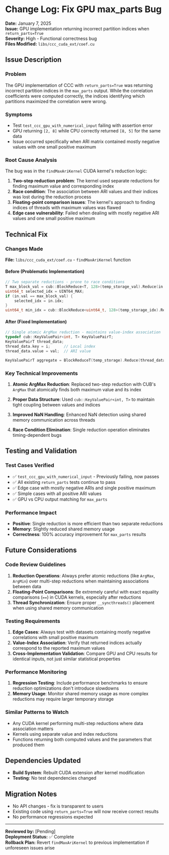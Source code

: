 # Change Log: Fix GPU max_parts Bug

**Date:** January 7, 2025  
**Issue:** GPU implementation returning incorrect partition indices when `return_parts=True`  
**Severity:** High - Functional correctness bug  
**Files Modified:** `libs/ccc_cuda_ext/coef.cu`

## Issue Description

### Problem
The GPU implementation of CCC with `return_parts=True` was returning incorrect partition indices in the `max_parts` output. While the correlation coefficients were computed correctly, the indices identifying which partitions maximized the correlation were wrong.

### Symptoms
- Test `test_ccc_gpu_with_numerical_input` failing with assertion error
- GPU returning `[2, 8]` while CPU correctly returned `[8, 5]` for the same data
- Issue occurred specifically when ARI matrix contained mostly negative values with one small positive maximum

### Root Cause Analysis
The bug was in the `findMaxAriKernel` CUDA kernel's reduction logic:

1. **Two-step reduction problem**: The kernel used separate reductions for finding maximum value and corresponding index
2. **Race condition**: The association between ARI values and their indices was lost during the reduction process
3. **Floating-point comparison issues**: The kernel's approach to finding indices of threads with maximum values was flawed
4. **Edge case vulnerability**: Failed when dealing with mostly negative ARI values and one small positive maximum

## Technical Fix

### Changes Made
**File:** `libs/ccc_cuda_ext/coef.cu` - `findMaxAriKernel` function

#### Before (Problematic Implementation)
```cpp
// Two separate reductions - prone to race conditions
T max_block_val = cub::BlockReduce<T, 128>(temp_storage_val).Reduce(in.val, cub::Max());
uint64_t selected_idx = UINT64_MAX;
if (in.val == max_block_val) {
    selected_idx = in.idx;
}
uint64_t min_idx = cub::BlockReduce<uint64_t, 128>(temp_storage_idx).Reduce(selected_idx, custom_reducer);
```

#### After (Fixed Implementation)
```cpp
// Single atomic ArgMax reduction - maintains value-index association
typedef cub::KeyValuePair<int, T> KeyValuePairT;
KeyValuePairT thread_data;
thread_data.key = i;      // Local index
thread_data.value = val;  // ARI value

KeyValuePairT aggregate = BlockReduceT(temp_storage).Reduce(thread_data, cub::ArgMax());
```

### Key Technical Improvements

1. **Atomic ArgMax Reduction**: Replaced two-step reduction with CUB's `ArgMax` that atomically finds both maximum value and its index

2. **Proper Data Structure**: Used `cub::KeyValuePair<int, T>` to maintain tight coupling between values and indices

3. **Improved NaN Handling**: Enhanced NaN detection using shared memory communication across threads

4. **Race Condition Elimination**: Single reduction operation eliminates timing-dependent bugs

## Testing and Validation

### Test Cases Verified
- ✅ `test_ccc_gpu_with_numerical_input` - Previously failing, now passes
- ✅ All existing `return_parts` tests continue to pass
- ✅ Edge case with mostly negative ARIs and single positive maximum
- ✅ Simple cases with all positive ARI values
- ✅ GPU vs CPU output matching for `max_parts`

### Performance Impact
- **Positive**: Single reduction is more efficient than two separate reductions
- **Memory**: Slightly reduced shared memory usage
- **Correctness**: 100% accuracy improvement for `max_parts` results

## Future Considerations

### Code Review Guidelines
1. **Reduction Operations**: Always prefer atomic reductions (like `ArgMax`, `ArgMin`) over multi-step reductions when maintaining associations between data
2. **Floating-Point Comparisons**: Be extremely careful with exact equality comparisons (`==`) in CUDA kernels, especially after reductions
3. **Thread Synchronization**: Ensure proper `__syncthreads()` placement when using shared memory communication

### Testing Requirements
1. **Edge Cases**: Always test with datasets containing mostly negative correlations with small positive maximum
2. **Value-Index Association**: Verify that returned indices actually correspond to the reported maximum values
3. **Cross-Implementation Validation**: Compare GPU and CPU results for identical inputs, not just similar statistical properties

### Performance Monitoring
1. **Regression Testing**: Include performance benchmarks to ensure reduction optimizations don't introduce slowdowns
2. **Memory Usage**: Monitor shared memory usage as more complex reductions may require larger temporary storage

### Similar Patterns to Watch
- Any CUDA kernel performing multi-step reductions where data association matters
- Kernels using separate value and index reductions
- Functions returning both computed values and the parameters that produced them

## Dependencies Updated
- **Build System**: Rebuilt CUDA extension after kernel modification
- **Testing**: No test dependencies changed

## Migration Notes
- No API changes - fix is transparent to users
- Existing code using `return_parts=True` will now receive correct results
- No performance regressions expected

---
**Reviewed by:** [Pending]  
**Deployment Status:** ✅ Complete  
**Rollback Plan:** Revert `findMaxAriKernel` to previous implementation if unforeseen issues arise